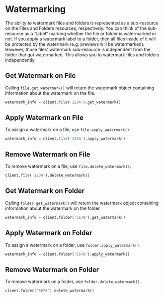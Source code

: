 Watermarking
======

The ability to watermark files and folders is represented as a sub-resource on the Files and Folders resources, respectively. You can think of the sub-resource as a "label" marking whether the file or folder is watermarked or not. If you apply a watermark label to a folder, then all files inside of it will be protected by the watermark (e.g. previews will be watermarked). However, those files' watermark sub-resource is independent from the folder that got watermarked. This allows you to watermark files and folders independently.

Get Watermark on File
---------------------

Calling `file.get_watermark()` will return the watermark object containing information about the watermark on the file.

```python
watermark_info = client.file('1234').get_watermark()
```

Apply Watermark on File
-----------------------

To assign a watermark on a file, use `file.apply_watermark()`.

```python
watermark_info = client.file('1234').apply_watermark()
```

Remove Watermark on File
------------------------

To remove watermark on a file, use `file.delete_watermark()`.

```python
client.file('1234').delete_watermark()
```

Get Watermark on Folder
-----------------------

Calling `folder.get_watermark()` will return the watermark object containing information about the watermark on the folder.

```python
watermark_info = client.folder('5678').get_watermark()
```

Apply Watermark on Folder
-------------------------

To assign a watermark on a folder, use `folder.apply_watermark()`.

```python
watermark_info = client.folder('5678').apply_watermark()
```

Remove Watermark on Folder
--------------------------

To remove watermark on a folder, use `folder.delete_watermark()`.

```python
client.folder('5678').delete_watermark()
```
